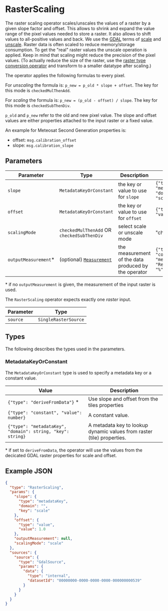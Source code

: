 # RasterScaling

The raster scaling operator scales/unscales the values of a raster by a given slope factor and offset.
This allows to shrink and expand the value range of the pixel values needed to store a raster. It also allows to shift values to all-positive values and back.
We use the [GDAL](https://gdal.org/index.html) terms of [scale](https://gdal.org/programs/gdal_translate.html#cmdoption-gdal_translate-scale) and [unscale](https://gdal.org/programs/gdal_translate.html#cmdoption-gdal_translate-unscale).
Raster data is often scaled to reduce memory/storage consumption.
To get the "real" raster values the unscale operation is applied.
Keep in mind that scaling might reduce the precision of the pixel values.
(To actually reduce the size of the raster, use the [raster type conversion operator](./rastertypeconversion.md) and transform to a smaller datatype after scaling.)

The operator applies the following formulas to every pixel.

For _unscaling_ the formula is: `p_new = p_old * slope + offset`. The key for this mode is `checkedMulThenAdd`.

For _scaling_ the formula is: `p_new = (p_old - offset) / slope`. The key for this mode is `checkedSubThenDiv`.

`p_old` and `p_new` refer to the old and new pixel value. The slope and offset values are either properties attached to the input raster or a fixed value.

An example for Meteosat Second Generation properties is:

- offset: `msg.calibration_offset`
- slope: `msg.calibration_slope`

## Parameters

| Parameter             | Type                                                  | Description                                          | Example Value                                                      |
| --------------------- | ----------------------------------------------------- | ---------------------------------------------------- | ------------------------------------------------------------------ |
| `slope`               | `MetadataKeyOrConstant`                               | the key or value to use for `slope`                  | `{"type": "metadataKey" "domain": "", "key": "scale" }`            |
| `offset`              | `MetadataKeyOrConstant`                               | the key or value to use for `offset`                 | `{"type": "constant" "value": 0.1 }`                               |
| `scalingMode`         | `checkedMulThenAdd` OR `checkedSubThenDiv`            | select scale or unscale mode                         | "checkedMulThenAdd"                                                |
| `outputMeasurement`\* | (optional) [`Measurement`](/datatypes/measurement.md) | the measurement of the data produced by the operator | `{"type": "continuous", "measurement": "Reflectance","unit": "%"}` |

\* if no `outputMeasurement` is given, the measurement of the input raster is used.

The `RasterScaling` operator expects exactly one _raster_ input.

| Parameter | Type                 |
| --------- | -------------------- |
| `source`  | `SingleRasterSource` |

## Types

The following describes the types used in the parameters.

### MetadataKeyOrConstant

The `MetadataKeyOrConstant` type is used to specify a metadata key or a constant value.

| Value                                                      | Description                                                            |
| ---------------------------------------------------------- | ---------------------------------------------------------------------- |
| `{"type": "deriveFromData"}` \*                            | Use slope and offset from the tiles properties                         |
| `{"type": "constant", "value": number}`                    | A constant value.                                                      |
| `{"type": "metadataKey", "domain": string, "key": string}` | A metadata key to lookup dynamic values from raster (tile) properties. |

\* if set to `deriveFromData`, the operator will use the values from the decicated GDAL raster properties for scale and offset.

## Example JSON

```json
{
  "type": "RasterScaling",
  "params": {
    "slope": {
      "type": "metadataKey",
      "domain": "",
      "key": "scale"
    },
    "offset": {
      "type": "value",
      "value": 1.0
    },
    "outputMeasurement": null,
    "scalingMode": "scale"
  },
  "sources": {
    "source": {
      "type": "GdalSource",
      "params": {
        "data": {
          "type": "internal",
          "datasetId": "00000000-0000-0000-0000-000000000539"
        }
      }
    }
  }
}
```
